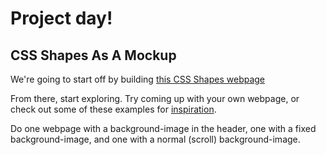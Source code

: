 Project day!
===================

CSS Shapes As A Mockup
--------------

We're going to start off by building [this CSS Shapes webpage](https://css-tricks.com/examples/ShapesOfCSS/)

From there, start exploring. Try coming up with your own webpage, or check out some of these examples for [inspiration](http://mashable.com/2007/09/13/one-column-website-templates/).

Do one webpage with a background-image in the header, one with a fixed background-image, and one with a normal (scroll) background-image.